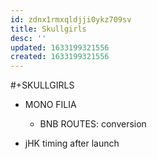```yaml
---
id: zdnx1rmxqldjji0ykz709sv
title: Skullgirls
desc: ''
updated: 1633199321556
created: 1633199321556
---
```


#+SKULLGIRLS

- MONO
FILIA

  - BNB
  ROUTES:
    conversion

- jHK timing after launch
